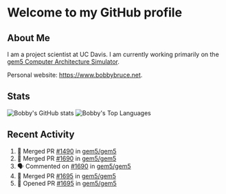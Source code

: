 # Welcome to my GitHub profile

## About Me

I am a project scientist at UC Davis. I am currently working primarily on the [gem5 Computer Architecture Simulator](https://github.com/gem5).

Personal website: <https://www.bobbybruce.net>.

## Stats

![Bobby's GitHub stats](https://github-readme-stats.vercel.app/api?username=bobbyrbruce&show_icons=true&theme=responsive&include_all_commits=true&count_private=true&show=reviews&disable_animations=true)
![Bobby's Top Languages ](https://github-readme-stats.vercel.app/api/top-langs/?username=bobbyrbruce&layout=compact&theme=responsive&count_private=true&langs_count=10&disable_animations=true)

## Recent Activity

<!--START_SECTION:activity-->
1. 🎉 Merged PR [#1490](https://github.com/gem5/gem5/pull/1490) in [gem5/gem5](https://github.com/gem5/gem5)
2. 🎉 Merged PR [#1690](https://github.com/gem5/gem5/pull/1690) in [gem5/gem5](https://github.com/gem5/gem5)
3. 🗣 Commented on [#1690](https://github.com/gem5/gem5/pull/1690#issuecomment-2427547577) in [gem5/gem5](https://github.com/gem5/gem5)
4. 🎉 Merged PR [#1695](https://github.com/gem5/gem5/pull/1695) in [gem5/gem5](https://github.com/gem5/gem5)
5. 💪 Opened PR [#1695](https://github.com/gem5/gem5/pull/1695) in [gem5/gem5](https://github.com/gem5/gem5)
<!--END_SECTION:activity-->
